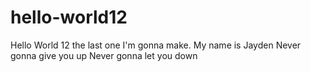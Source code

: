 # hello-world12
Hello World 12 the last one I'm gonna make.
My name is Jayden
Never gonna give you up
Never gonna let you down

